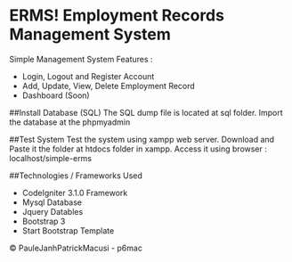 # ERMS! Employment Records Management System
Simple Management System
Features :
* Login, Logout and Register Account 	
* Add, Update, View, Delete Employment Record
* Dashboard (Soon)

##Install Database (SQL)
The SQL dump file is located at sql folder. Import the database at the phpmyadmin


##Test System
Test the system using xampp web server. Download and Paste it the folder at htdocs folder in xampp.
Access it using browser : localhost/simple-erms


##Technologies / Frameworks Used 

* CodeIgniter 3.1.0 Framework
* Mysql Database
* Jquery Datables
* Bootstrap 3
* Start Bootstrap Template

© PauleJanhPatrickMacusi - p6mac

